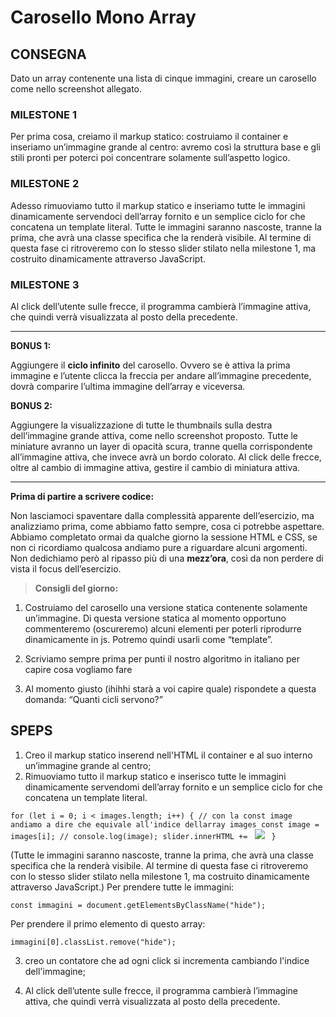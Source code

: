 Carosello Mono Array
===

## CONSEGNA

Dato un array contenente una lista di cinque immagini, creare un carosello come nello screenshot allegato.

### **MILESTONE 1**

Per prima cosa, creiamo il markup statico: costruiamo il container e inseriamo un’immagine grande al centro: avremo così la struttura base e gli stili pronti per poterci poi concentrare solamente sull’aspetto logico.

### **MILESTONE 2**

Adesso rimuoviamo tutto il markup statico e inseriamo tutte le immagini dinamicamente servendoci dell’array fornito e un semplice ciclo for che concatena un template literal.
Tutte le immagini saranno nascoste, tranne la prima, che avrà una classe specifica che la renderà visibile.
Al termine di questa fase ci ritroveremo con lo stesso slider stilato nella milestone 1, ma costruito dinamicamente attraverso JavaScript.

### **MILESTONE 3**

Al click dell’utente sulle frecce, il programma cambierà l’immagine attiva, che quindi verrà visualizzata al posto della precedente.

--- 

**BONUS 1:**

Aggiungere il **ciclo infinito** del carosello. Ovvero se è attiva la prima immagine e l’utente clicca la freccia per andare all’immagine precedente, dovrà comparire l’ultima immagine dell’array e viceversa.

**BONUS 2:**

Aggiungere la visualizzazione di tutte le thumbnails sulla destra dell’immagine grande attiva, come nello screenshot proposto. Tutte le miniature avranno un layer di opacità scura, tranne quella corrispondente all’immagine attiva, che invece avrà un bordo colorato.
Al click delle frecce, oltre al cambio di immagine attiva, gestire il cambio di miniatura attiva.

--- 

**Prima di partire a scrivere codice:**

Non lasciamoci spaventare dalla complessità apparente dell’esercizio, ma analizziamo prima, come abbiamo fatto sempre, cosa ci potrebbe aspettare. Abbiamo completato ormai da qualche giorno la sessione HTML e CSS, se non ci ricordiamo qualcosa andiamo pure a riguardare alcuni argomenti. Non dedichiamo però al ripasso più di una **mezz’ora**, così da non perdere di vista il focus dell’esercizio.

>**Consigli del giorno:**

1. Costruiamo del carosello una versione statica contenente solamente un’immagine. Di questa versione statica al momento opportuno commenteremo (oscureremo) alcuni elementi per poterli riprodurre dinamicamente in js. Potremo quindi usarli come “template”.

2. Scriviamo sempre prima per punti il nostro algoritmo in italiano per capire cosa vogliamo fare

3. Al momento giusto (ihihhi starà a voi capire quale) rispondete a questa domanda: “Quanti cicli servono?”

## SPEPS

1. Creo il markup statico inserend nell'HTML il container e al suo interno un’immagine grande al centro;
2. Rimuoviamo tutto il markup statico e inserisco tutte le immagini dinamicamente servendomi dell’array fornito e un semplice ciclo for che concatena un template literal.

`for (let i = 0; i < images.length; i++) {
  // con la const image andiamo a dire che equivale all'indice dellarray images
  const image = images[i];
  // console.log(image);
  slider.innerHTML += `
  <img class="hide" src="${image}">
  `
}`

(Tutte le immagini saranno nascoste, tranne la prima, che avrà una classe specifica che la renderà visibile. Al termine di questa fase ci ritroveremo con lo stesso slider stilato nella milestone 1, ma costruito dinamicamente attraverso JavaScript.)
Per prendere tutte le immagini:

`const immagini = document.getElementsByClassName("hide");`

Per prendere il primo elemento di questo array:

`immagini[0].classList.remove("hide");`

3. creo un contatore che ad ogni click si incrementa cambiando l'indice dell'immagine;
 
4. Al click dell’utente sulle frecce, il programma cambierà l’immagine attiva, che quindi verrà visualizzata al posto della precedente.
